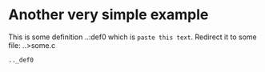Another very simple example
===========================

This is some definition ..:def0 which is `paste this text`. Redirect it
to some file: ..>some.c

	.._def0